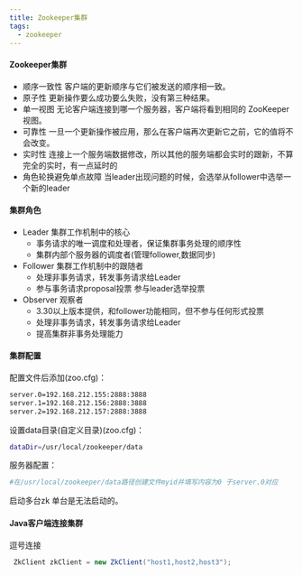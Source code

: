 ```yaml
---
title: Zookeeper集群
tags:
  - zookeeper
---
```



#### Zookeeper集群

- 顺序一致性
	客户端的更新顺序与它们被发送的顺序相一致。
- 原子性
	更新操作要么成功要么失败，没有第三种结果。
- 单一视图
	无论客户端连接到哪一个服务器，客户端将看到相同的 ZooKeeper 视图。
- 可靠性
	一旦一个更新操作被应用，那么在客户端再次更新它之前，它的值将不会改变。
- 实时性
	连接上一个服务端数据修改，所以其他的服务端都会实时的跟新，不算完全的实时，有一点延时的
- 角色轮换避免单点故障
	当leader出现问题的时候，会选举从follower中选举一个新的leader



#### 集群角色

- Leader  集群工作机制中的核心
	- 事务请求的唯一调度和处理者，保证集群事务处理的顺序性
	- 集群内部个服务器的调度者(管理follower,数据同步)
- Follower  集群工作机制中的跟随者
	- 处理非事务请求，转发事务请求给Leader
	- 参与事务请求proposal投票
参与leader选举投票
- Observer 观察者  
	- 3.30以上版本提供，和follower功能相同，但不参与任何形式投票
	- 处理非事务请求，转发事务请求给Leader
	- 提高集群非事务处理能力

<!-- more -->  

#### 集群配置

配置文件后添加(zoo.cfg)：

```sh
server.0=192.168.212.155:2888:3888
server.1=192.168.212.156:2888:3888
server.2=192.168.212.157:2888:3888
```
	

设置data目录(自定义目录)(zoo.cfg)：

```sh
dataDir=/usr/local/zookeeper/data
```

服务器配置：


```sh
#在/usr/local/zookeeper/data路径创建文件myid并填写内容为0 于server.0对应
```

启动多台zk 单台是无法启动的。

#### Java客户端连接集群

逗号连接

```java
 ZkClient zkClient = new ZkClient("host1,host2,host3");
```





